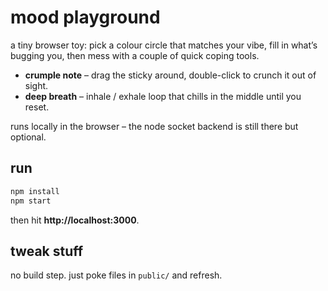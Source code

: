 # mood playground

a tiny browser toy: pick a colour circle that matches your vibe, fill in what’s bugging you, then mess with a couple of quick coping tools.

* **crumple note** – drag the sticky around, double-click to crunch it out of sight.
* **deep breath** – inhale / exhale loop that chills in the middle until you reset.

runs locally in the browser – the node socket backend is still there but optional.

## run

```bash
npm install
npm start
```
then hit **http://localhost:3000**.

## tweak stuff

no build step. just poke files in `public/` and refresh. 